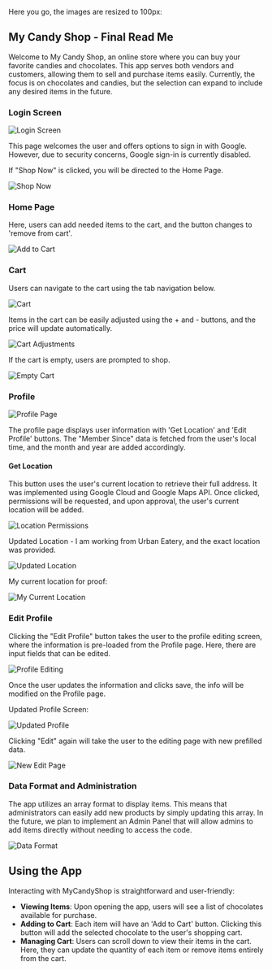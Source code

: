 Here you go, the images are resized to 100px:

## My Candy Shop - Final Read Me

Welcome to My Candy Shop, an online store where you can buy your favorite candies and chocolates. This app serves both vendors and customers, allowing them to sell and purchase items easily. Currently, the focus is on chocolates and candies, but the selection can expand to include any desired items in the future.

### Login Screen

![Login Screen](./readmeimages/WhatsApp%20Image%202024-06-13%20at%206.33.30%20PM.jpeg)

This page welcomes the user and offers options to sign in with Google. However, due to security concerns, Google sign-in is currently disabled.

If "Shop Now" is clicked, you will be directed to the Home Page.

![Shop Now](./readmeimages/WhatsApp%20Image%202024-06-13%20at%206.33.54%20PM.jpeg)

### Home Page

Here, users can add needed items to the cart, and the button changes to 'remove from cart'.

![Add to Cart](./readmeimages/removefromcart.png)

### Cart

Users can navigate to the cart using the tab navigation below.

![Cart](./readmeimages/itemsincart.png)

Items in the cart can be easily adjusted using the + and - buttons, and the price will update automatically.

![Cart Adjustments](./readmeimages/itemsIncrement.png)

If the cart is empty, users are prompted to shop.

![Empty Cart](./readmeimages/emptycart.png)

### Profile

![Profile Page](./readmeimages/Profile%20page.png)

The profile page displays user information with 'Get Location' and 'Edit Profile' buttons. The "Member Since" data is fetched from the user's local time, and the month and year are added accordingly.

#### Get Location

This button uses the user's current location to retrieve their full address. It was implemented using Google Cloud and Google Maps API. Once clicked, permissions will be requested, and upon approval, the user's current location will be added.

![Location Permissions](./readmeimages/location%20permissions.jpg)

Updated Location - I am working from Urban Eatery, and the exact location was provided.

![Updated Location](./readmeimages/updatedlocation.png)

My current location for proof:

![My Current Location](./readmeimages/mycurrentlocation.png)

### Edit Profile

Clicking the "Edit Profile" button takes the user to the profile editing screen, where the information is pre-loaded from the Profile page. Here, there are input fields that can be edited.

![Profile Editing](./readmeimages/profileediting.png)

Once the user updates the information and clicks save, the info will be modified on the Profile page.

Updated Profile Screen:

![Updated Profile](./readmeimages/updatesProfile.png)

Clicking "Edit" again will take the user to the editing page with new prefilled data.

![New Edit Page](./readmeimages/newEditPage.png)

### Data Format and Administration

The app utilizes an array format to display items. This means that administrators can easily add new products by simply updating this array. In the future, we plan to implement an Admin Panel that will allow admins to add items directly without needing to access the code.

![Data Format](./readmeimages/image.png)

## Using the App

Interacting with MyCandyShop is straightforward and user-friendly:

- **Viewing Items**: Upon opening the app, users will see a list of chocolates available for purchase.
- **Adding to Cart**: Each item will have an 'Add to Cart' button. Clicking this button will add the selected chocolate to the user's shopping cart.
- **Managing Cart**: Users can scroll down to view their items in the cart. Here, they can update the quantity of each item or remove items entirely from the cart.
